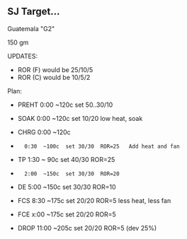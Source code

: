 ## SJ Target...

Guatemala "G2" 

150 gm

UPDATES:
 - ROR (F) would be 25/10/5
 - ROR (C) would be 10/5/2


Plan:

 - PREHT 0:00  ~120c  set 50..30/10

 - SOAK  0:00  ~120c  set 10/20           low heat, soak

 - CHRG  0:00  ~120c
 -       0:30  ~100c  set 30/30  ROR=25   Add heat and fan

 - TP    1:30  ~ 90c  set 40/30  ROR=25

 -       2:00  ~150c  set 30/30  ROR=20

 - DE    5:00  ~150c  set 30/30  ROR=10

 - FCS   8:30  ~175c  set 20/20  ROR=5    less heat, less fan
 - FCE   x:00  ~175c  set 20/20  ROR=5
 
 - DROP 11:00  ~205c  set 20/20  ROR=5  (dev 25%)



